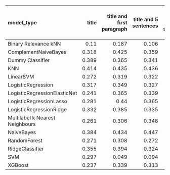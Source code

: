 | model_type                      |   title |   title and first paragraph |   title and 5 sentences |   title and 10 sentences |   title and first sentence each paragraph | raw text   |
|:--------------------------------|--------:|----------------------------:|------------------------:|-------------------------:|------------------------------------------:|:-----------|
| Binary Relevance kNN            |   0.11  |                       0.187 |                   0.106 |                    0.078 |                                     0.073 | 0.086      |
| ComplementNaiveBayes            |   0.318 |                       0.425 |                   0.359 |                    0.365 |                                     0.345 | 0.389      |
| Dummy Classifier                |   0.389 |                       0.365 |                   0.341 |                    0.329 |                                     0.371 | 0.332      |
| KNN                             |   0.414 |                       0.435 |                   0.436 |                    0.433 |                                     0.348 | 0.436      |
| LinearSVM                       |   0.272 |                       0.319 |                   0.322 |                    0.251 |                                     0.327 | 0.311      |
| LogisticRegression              |   0.317 |                       0.349 |                   0.327 |                    0.256 |                                     0.336 | 0.337      |
| LogisticRegressionElasticNet    |   0.241 |                       0.365 |                   0.339 |                    0.301 |                                     0.361 | 0.351      |
| LogisticRegressionLasso         |   0.281 |                       0.44  |                   0.365 |                    0.298 |                                     0.389 | 0.430      |
| LogisticRegressionRidge         |   0.332 |                       0.385 |                   0.335 |                    0.308 |                                     0.315 | 0.323      |
| Multilabel k Nearest Neighbours |   0.261 |                       0.306 |                   0.348 |                    0.236 |                                     0.123 | 0.297      |
| NaiveBayes                      |   0.384 |                       0.434 |                   0.447 |                    0.482 |                                     0.472 | **0.556**  |
| RandomForest                    |   0.271 |                       0.308 |                   0.272 |                    0.284 |                                     0.314 | 0.343      |
| RidgeClassifier                 |   0.355 |                       0.394 |                   0.324 |                    0.292 |                                     0.312 | 0.328      |
| SVM                             |   0.297 |                       0.049 |                   0.094 |                    0.044 |                                     0.063 | 0.015      |
| XGBoost                         |   0.237 |                       0.339 |                   0.313 |                    0.303 |                                     0.344 | 0.419      |